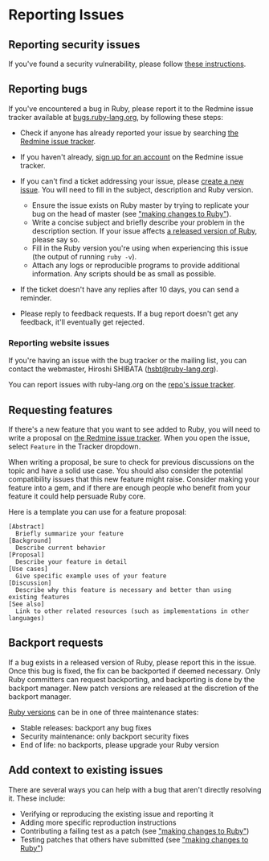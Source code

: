 # Reporting Issues
## Reporting security issues

If you've found a security vulnerability, please follow
[these instructions](https://www.ruby-lang.org/en/security/).

## Reporting bugs

If you've encountered a bug in Ruby, please report it to the Redmine issue
tracker available at [bugs.ruby-lang.org](https://bugs.ruby-lang.org/), by
following these steps:

* Check if anyone has already reported your issue by
  searching [the Redmine issue tracker](https://bugs.ruby-lang.org/projects/ruby-master/issues).
* If you haven't already,
  [sign up for an account](https://bugs.ruby-lang.org/account/register) on the
  Redmine issue tracker.
* If you can't find a ticket addressing your issue, please [create a new issue](https://bugs.ruby-lang.org/projects/ruby-master/issues/new). You will need to fill in the subject, description and Ruby version.

    * Ensure the issue exists on Ruby master by trying to replicate your bug on
      the head of master (see ["making changes to Ruby"](making_changes_to_ruby.md)).
    * Write a concise subject and briefly describe your problem in the description section. If
      your issue affects [a released version of Ruby](#label-Backport+requests), please say so.
    * Fill in the Ruby version you're using when experiencing this issue
      (the output of running `ruby -v`).
    * Attach any logs or reproducible programs to provide additional information.
      Any scripts should be as small as possible.
* If the ticket doesn't have any replies after 10 days, you can send a
  reminder.
* Please reply to feedback requests. If a bug report doesn't get any feedback,
  it'll eventually get rejected.

### Reporting website issues

If you're having an issue with the bug tracker or the mailing list, you can
contact the webmaster, Hiroshi SHIBATA (hsbt@ruby-lang.org).

You can report issues with ruby-lang.org on the
[repo's issue tracker](https://github.com/ruby/www.ruby-lang.org/issues).

## Requesting features

If there's a new feature that you want to see added to Ruby, you will need to
write a proposal on [the Redmine issue tracker](https://bugs.ruby-lang.org/projects/ruby-master/issues/new).
When you open the issue, select `Feature` in the Tracker dropdown.

When writing a proposal, be sure to check for previous discussions on the
topic and have a solid use case. You should also consider the potential
compatibility issues that this new feature might raise. Consider making
your feature into a gem, and if there are enough people who benefit from
your feature it could help persuade Ruby core.

Here is a template you can use for a feature proposal:

```
[Abstract]
  Briefly summarize your feature
[Background]
  Describe current behavior
[Proposal]
  Describe your feature in detail
[Use cases]
  Give specific example uses of your feature
[Discussion]
  Describe why this feature is necessary and better than using existing features
[See also]
  Link to other related resources (such as implementations in other languages)
```

## Backport requests

If a bug exists in a released version of Ruby, please report this in the issue.
Once this bug is fixed, the fix can be backported if deemed necessary. Only Ruby
committers can request backporting, and backporting is done by the backport manager.
New patch versions are released at the discretion of the backport manager.

[Ruby versions](https://www.ruby-lang.org/en/downloads/) can be in one of three maintenance states:

* Stable releases: backport any bug fixes
* Security maintenance: only backport security fixes
* End of life: no backports, please upgrade your Ruby version

## Add context to existing issues

There are several ways you can help with a bug that aren't directly
resolving it. These include:

* Verifying or reproducing the existing issue and reporting it
* Adding more specific reproduction instructions
* Contributing a failing test as a patch (see ["making changes to Ruby"](making_changes_to_ruby.md))
* Testing patches that others have submitted (see ["making changes to Ruby"](making_changes_to_ruby.md))
